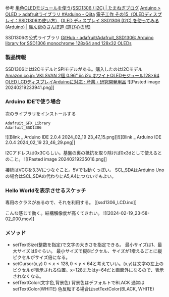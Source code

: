 参考
[単色OLEDモジュールを使う(SSD1306 / I2C) | たまねぎブログ](https://tamanegi.digick.jp/computer-embedded/mcuboa/oled-i2c/)
[Arduino \> OLED \> adafruitライブラリ #Arduino - Qiita](https://qiita.com/sugasaki/items/7df0fec82b232c41c2d2)
[電子工作 その15（OLEDディスプレイ：SSD1306の使い方）](https://zenn.dev/suzuky/articles/8d03cf5e370887)
[OLED ディスプレイ SSD1306 (I2C) を使ってみる(Arduino) | 篠ん爺のさんぽ道 (遊び心の旅)](https://shinog.jp/computer/arduino/oled-%E3%83%87%E3%82%A3%E3%82%B9%E3%83%97%E3%83%AC%E3%82%A4-ssd1306-i2c-%E3%82%92%E4%BD%BF%E3%81%A3%E3%81%A6%E3%81%BF%E3%82%8B/)

SSD1306の公式ライブラリ
[GitHub - adafruit/Adafruit\_SSD1306: Arduino library for SSD1306 monochrome 128x64 and 128x32 OLEDs](https://github.com/adafruit/Adafruit_SSD1306)

### 製品情報
SSD1306にはI2CモデルとSPIモデルがある。購入したのはI2Cモデル
[Amazon.co.jp: VKLSVAN 2個 0.96" iic i2c ホワイトOLEDモジュール128×64 OLED LCDディスプレイArduinoに対応 : 産業・研究開発用品](https://www.amazon.co.jp/gp/product/B081ZQ5Z97/ref=ppx_yo_dt_b_asin_title_o04_s00?ie=UTF8&psc=1)
![[Pasted image 20240219233941.png]]

### Arduino IDEで使う場合
次のライブラリをインストールする
```
Adafruit_GFX_Library
Adarfuit_SSD1306
```
![[Blink _ Arduino IDE 2.0.4 2024_02_19 23_47_15.png]]![[Blink _ Arduino IDE 2.0.4 2024_02_19 23_46_29.png]]

I2Cアドレスは0x3Cらしい。基盤の裏の抵抗を取り除けば0x3dとして使えるとのこと。
![[Pasted image 20240219235016.png]]

接続はVCCを3.3Vにつなぐこと。5Vでも動くっぽい。
SCL,SDAはArduino Unoの場合はSCL,SDAの代わりにA5,A4につないでもよい。

### Hello Worldを表示させるスケッチ
専用のクラスがあるので、それを利用する。
[[ssd1306_LCD.ino]]

こんな感じで動く。結構解像度が高くてきれい。
![[2024-02-19_23-58-02_000.mov]]

### メソッド
- setTextSize(整数を指定)で文字の大きさを指定できる。
最小サイズは1、最大サイズは9ぐらい。
最小サイズで縦8ピクセル、サイズが1増えるごとに縦ピクセルがサイズ倍になる。
- setCursor(x,y)
$0\le x \le 128,0\le y \le 64$と考えていい。(x,y)は文字の左上のピクセルが表示される位置。x=128またはy=64だと画面外になるので、表示されなくなる。
- setTextColor(文字色,背景色)
背景色はデフォルトでBLACK
通常はsetTextColor(WHITE)
色反転する場合はsetTextColor(BLACK, WHITE)
